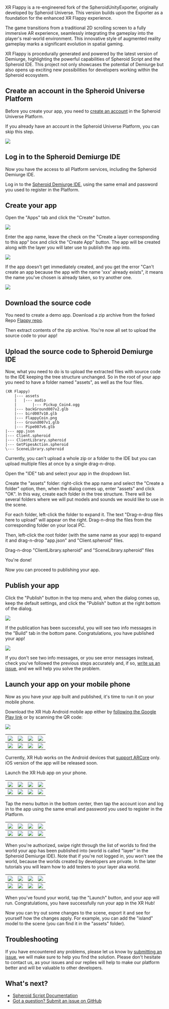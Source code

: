 XR Flappy is a re-engineered fork of the SpheroidUnityExporter, originally developed by Spheroid Universe. This version builds upon the Exporter as a foundation for the enhanced XR Flappy experience.

The game transitions from a traditional 2D scrolling screen to a fully immersive AR experience, seamlessly integrating the gameplay into the player's real-world environment. This innovative style of augmented reality gameplay marks a significant evolution in spatial gaming.

XR Flappy is procedurally generated and powered by the latest version of Demiurge, highlighting the powerful capabilities of Spheroid Script and the Spheroid IDE. This project not only showcases the potential of Demiurge but also opens up exciting new possibilities for developers working within the Spheroid ecosystem.

## Create an account in the Spheroid Universe Platform

Before you create your app, you need to 
[create an account](https://spheroiduniverse.io/marketplace/register) in the Spheroid Universe Platform.

If you already have an account in the Spheroid Universe Platform, you can skip this step.

![](images/01---marketplace-register.png)

## Log in to the Spheroid Demiurge IDE

Now you have the access to all Platform services, including the Spheroid Demiurge IDE. 

Log in to the [Spheroid Demiurge IDE](https://demiurge.spheroiduniverse.io/ide), 
using the same email and password you used to register in the Platform.

## Create your app

Open the "Apps" tab and click the "Create" button. 

![](images/02---create-app-1.png)

Enter the app name, leave the check on the "Create a layer corresponding to this app" box 
and click the "Create App" button. The app will be created along with the layer you will later 
use to publish the app into.

![](images/03---create-app-2.png)

If the app doesn't get immediately created, and you get the error 
"Can't create an app because the app with the name 'xxx' already exists", 
it means the name you've chosen is already taken, so try another one.

![](images/04---create-app-error.png)

## Download the source code

You need to create a demo app. 
Download a zip archive from the forked Repo [Flappy repo](https://github.com/sim248/SpheroidUnityExporter).

Then extract contents of the zip archive. You're now all set to upload the source code to your app!

## Upload the source code to Spheroid Demiurge IDE

Now, what you need to do is to upload the extracted files with source code to the IDE 
keeping the tree structure unchanged. 
So in the root of your app you need to have a folder named "assets",
as well as the four files.

````
(XR Flappy)
    |--- assets
    |   |--- audio
    |       |--- Pickup_Coin4.ogg
    |--- backGround007v2.glb
    |--- bird007v10.glb
    |--- FlappyCoin.png
    |--- Ground007v1.glb
    |--- Pipe007v6.glb
|--- app.json
|--- Client.spheroid
|--- ClientLibrary.spheroid
|--- GetPipesAction.spheroid
\--- SceneLibrary.spheroid
````

Currently, you can't upload a whole zip or a folder to the IDE 
but you can upload multiple files at once by a single drag-n-drop.

Open the "IDE" tab and select your app in the dropdown list.

Create the "assets" folder: right-click the app name and select the "Create a folder" option, 
then, when the dialog comes up, enter "assets" and click "OK". 
In this way, create each folder in the tree structure. There will be several folders where we will
put models and sounds we would like to use in the scene.


For each folder, left-click the folder to expand it. The text "Drag-n-drop files here to upload" 
will appear on the right. Drag-n-drop the files from the corresponding folder 
on your local PC.

Then, left-click the root folder (with the same name as your app) to expand it 
and drag-n-drop "app.json" and "Client.spheroid" files.


Drag-n-drop "ClientLibrary.spheroid" and "SceneLibrary.spheroid" files

You're done!


Now you can proceed to publishing your app.

## Publish your app

Click the "Publish" button in the top menu and, when the dialog comes up, keep the default settings, 
and click the "Publish" button at the right bottom of the dialog.

![](images/01---marketplace-register.png)


If the publication has been successful, you will see two info messages in the "Build" tab in the bottom pane. 
Congratulations, you have published your app!

![](images/publish-1.png)


If you don't see two info messages, or you see error messages instead, 
check you've followed the previous steps accurately and, if so, 
[write us an issue](https://spheroiduniverse.github.io/SpheroidScript/submit-an-issue.html), 
and we will help you solve the problem.

## Launch your app on your mobile phone

Now as you have your app built and published, it's time to run it on your mobile phone.

Download the XR Hub Android mobile app either by 
[following the Google Play link](https://play.google.com/store/apps/details?id=io.spheroid.spheroidandroid) 
or by scanning the QR code:

![](images/15---XR-Hub-QR.png)

| ![](images/16---google-search.png) | ![](images/17---google-app-1.png) | ![](images/mobile-placeholder.png) | ![](images/mobile-placeholder.png) |
| --- | --- | --- | --- |
| ![](images/pixel.png) | ![](images/pixel.png) | ![](images/pixel.png) | ![](images/pixel.png) |

Currently, XR Hub works on the Android devices that [support ARCore](https://developers.google.com/ar/discover/supported-devices) 
only. iOS version of the app will be released soon.

Launch the XR Hub app on your phone.

| ![](images/18---google-app-2.png) | ![](images/19---xrhub-splash-1.png) | ![](images/20---xrhub-splash-2.png) | ![](images/21---xrhub-splash-3.png) |
| --- | --- | --- | --- |
| ![](images/pixel.png) | ![](images/pixel.png) | ![](images/pixel.png) | ![](images/pixel.png) |

Tap the menu button in the bottom center, then tap the account icon and 
log in to the app using the same email and password you used to register in the Platform.

| ![](images/22---xrhub-metaworld.png) | ![](images/23---xrhub-hub.png) | ![](images/24---xrhub-login-1.png) | ![](images/25---xrhub-login-2.png)
| --- | --- | --- | --- |
| ![](images/pixel.png) | ![](images/pixel.png) | ![](images/pixel.png) | ![](images/pixel.png) |

When you're authorized, swipe right through the list of worlds to find the world your app 
has been published into (world is called "layer" in the Spheroid Demiurge IDE). 
Note that if you're not logged in, you won't see the world, 
because the worlds created by developers are private. 
In the later tutorials you will learn how to add testers to your layer aka world.

| ![](images/26---xrhub-user-app.png) | ![](images/mobile-placeholder.png) | ![](images/mobile-placeholder.png) | ![](images/mobile-placeholder.png) |
| --- | --- | --- | --- |
| ![](images/pixel.png) | ![](images/pixel.png) | ![](images/pixel.png) | ![](images/pixel.png) |

When you've found your world, tap the "Launch" button, and your app will run.
Congratulations, you have successfully run your app in the XR Hub! 

Now you can try out some changes to the scene, export it and see for yourself how the changes apply.
For example, you can add the "island" model to the scene (you can find it in the "assets" folder).

## Troubleshooting

If you have encountered any problems, please let us know by 
[submitting an issue](https://spheroiduniverse.github.io/SpheroidScript/submit-an-issue.html), 
we will make sure to help you find the solution. Please don't hesitate to contact us, 
as your issues and our replies will help to make our platform better and will be valuable 
to other developers.

## What's next?

- [Spheroid Script Documentation](https://spheroiduniverse.github.io/SpheroidScript/)
- [Got a question? Submit an issue on GitHub](https://spheroiduniverse.github.io/SpheroidScript/submit-an-issue.html)


